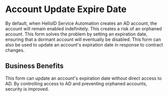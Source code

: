 # Account Update Expire Date

By default, when HelloID Service Automation creates an AD account, the account will remain enabled indefinitely. This creates a risk of an orphaned account. This form solves the problem by setting an expiration date, ensuring that a dormant account will eventually be disabled. This form can also be used to update an account's expiration date in response to contract changes.

## Business Benefits

This form can update an account's expiration date without direct access to AD. By controlling access to AD and preventing orphaned accounts, security is improved.
